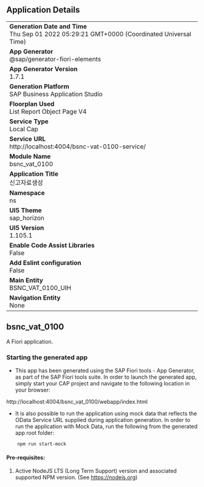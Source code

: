 ## Application Details
|               |
| ------------- |
|**Generation Date and Time**<br>Thu Sep 01 2022 05:29:21 GMT+0000 (Coordinated Universal Time)|
|**App Generator**<br>@sap/generator-fiori-elements|
|**App Generator Version**<br>1.7.1|
|**Generation Platform**<br>SAP Business Application Studio|
|**Floorplan Used**<br>List Report Object Page V4|
|**Service Type**<br>Local Cap|
|**Service URL**<br>http://localhost:4004/bsnc-vat-0100-service/
|**Module Name**<br>bsnc_vat_0100|
|**Application Title**<br>신고자료생성|
|**Namespace**<br>ns|
|**UI5 Theme**<br>sap_horizon|
|**UI5 Version**<br>1.105.1|
|**Enable Code Assist Libraries**<br>False|
|**Add Eslint configuration**<br>False|
|**Main Entity**<br>BSNC_VAT_0100_UIH|
|**Navigation Entity**<br>None|

## bsnc_vat_0100

A Fiori application.

### Starting the generated app

-   This app has been generated using the SAP Fiori tools - App Generator, as part of the SAP Fiori tools suite.  In order to launch the generated app, simply start your CAP project and navigate to the following location in your browser:

http://localhost:4004/bsnc_vat_0100/webapp/index.html

- It is also possible to run the application using mock data that reflects the OData Service URL supplied during application generation.  In order to run the application with Mock Data, run the following from the generated app root folder:

```
    npm run start-mock
```

#### Pre-requisites:

1. Active NodeJS LTS (Long Term Support) version and associated supported NPM version.  (See https://nodejs.org)


